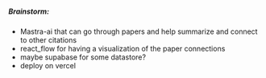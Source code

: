 ##### Brainstorm:

* Mastra-ai that can go through papers and help summarize and connect to other citations
* react_flow for having a visualization of the paper connections
* maybe supabase for some datastore?
* deploy on vercel
